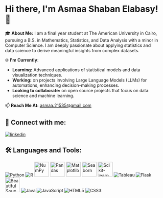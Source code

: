 # Hi there, I'm Asmaa Shaban Elabasy! 👋

🎓 **About Me:**
I am a final year student at The American University in Cairo, pursuing a B.S. in Mathematics, Statistics, and Data Analysis with a minor in Computer Science. I am deeply passionate about applying statistics and data science to derive meaningful insights from complex datasets.

🌐 **I'm Currently:**
- **Learning:** Advanced applications of statistical models and data visualization techniques.
- **Working:** on projects involving Large Language Models (LLMs) for automations, enhancing decision-making processes.
- **Looking to collaborate:** on open source projects that focus on data science and machine learning.

📫 **Reach Me At:** [asmaa.21535@gmail.com](mailto:asmaa.21535@gmail.com)


## 🔗 Connect with me:
[![linkedin](https://img.shields.io/badge/linkedin-0A66C2?style=for-the-badge&logo=linkedin&logoColor=white)](https://www.linkedin.com/in/asmaa-shaaban-3909631b7/)

## 🛠 Languages and Tools:
<p>
  <img alt="Python" src="https://img.icons8.com/color/48/000000/python.png"/>
  <img alt="R" src="https://img.icons8.com/color/48/000000/r.png"/>
  <img alt="NumPy" src="https://upload.wikimedia.org/wikipedia/commons/3/31/NumPy_logo_2020.svg" style="width: 48px; height: 48px;"/>
  <img alt="Pandas" src="https://upload.wikimedia.org/wikipedia/commons/e/ed/Pandas_logo.svg" style="width: 48px; height: 48px;"/>
  <img alt="Matplotlib" src="https://upload.wikimedia.org/wikipedia/commons/8/84/Matplotlib_icon.svg" style="width: 48px; height: 48px;"/>
  <img alt="Seaborn" src="https://seaborn.pydata.org/_images/logo-mark-lightbg.svg" style="width: 48px; height: 48px;"/>
  <img alt="Scikit-learn" src="https://upload.wikimedia.org/wikipedia/commons/0/05/Scikit_learn_logo_small.svg" style="width: 48px; height: 48px;"/>
  <img alt="Tableau" src="https://img.icons8.com/color/48/000000/tableau-software.png"/>
  <img alt="Flask" src="https://img.icons8.com/color/48/000000/flask.png"/>
  <img alt="Beautiful Soup" src="https://funthon.files.wordpress.com/2017/05/bs.png?w=120" style="width: 48px; height: 48px;"/>
  <img alt="Java" src="https://img.icons8.com/color/48/000000/java-coffee-cup-logo.png"/>
  <img alt="JavaScript" src="https://img.icons8.com/color/48/000000/javascript.png"/>
  <img alt="HTML5" src="https://img.icons8.com/color/48/000000/html-5.png"/>
  <img alt="CSS3" src="https://img.icons8.com/color/48/000000/css3.png"/>
</p>

